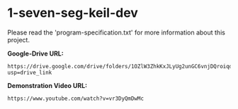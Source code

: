 # 1-seven-seg-keil-dev

Please read the 'program-specification.txt' for more information about this
project.

**Google-Drive URL:**
```
https://drive.google.com/drive/folders/1OZlW3ZhkKxJLyUg2unGC6vnjDQroiqdL?usp=drive_link 
```

**Demonstration Video URL:**
```
https://www.youtube.com/watch?v=vr3DyQmDwMc 
```